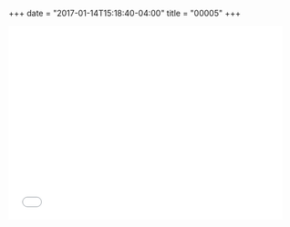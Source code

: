 +++
date = "2017-01-14T15:18:40-04:00"
title = "00005"
+++

<iframe src="//giphy.com/embed/26xBEBkuiaFrMfGow?html5=true"
        width="480"
        height="340"
        frameBorder="0"
        class="giphy-embed"
        allowFullScreen
></iframe>